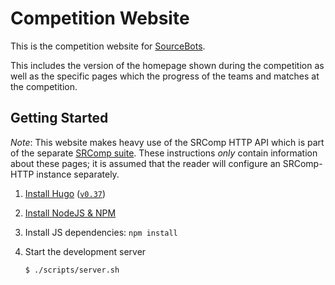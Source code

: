 # Competition Website

This is the competition website for [SourceBots][sourcebots].

This includes the version of the homepage shown during the competition as well
as the specific pages which the progress of the teams and matches at the
competition.

## Getting Started

*Note*: This website makes heavy use of the SRComp HTTP API which is part of
the separate [SRComp suite][srcomp]. These instructions _only_ contain
information about these pages; it is assumed that the reader will configure an
SRComp-HTTP instance separately.

1. [Install Hugo][install-hugo] ([`v0.37`][hugo-0.37])

2. [Install NodeJS & NPM][install-node]

3. Install JS dependencies: `npm install`

4. Start the development server

    ```shell
    $ ./scripts/server.sh
    ```


[sourcebots]: https://sourcebots.org
[srcomp]: https://www.studentrobotics.org/trac/wiki/SRcomp
[install-hugo]: https://gohugo.io/getting-started/installing
[hugo-0.37]: https://github.com/gohugoio/hugo/releases/tag/v0.37
[install-node]: https://nodejs.org/en/
